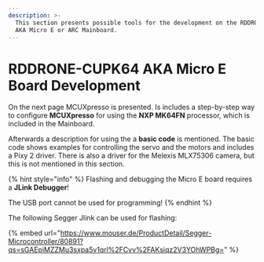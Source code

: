 ```yaml
---
description: >-
  This section presents possible tools for the development on the RDDRONE-CUPK64
  AKA Micro E or ARC Mainboard.
---
```


# RDDRONE-CUPK64 AKA Micro E Board Development

On the next page MCUXpresso is presented. Is includes a step-by-step way to configure **MCUXpresso** for using the **NXP MK64FN** processor, which is included in the Mainboard.

Afterwards a description for using the a **basic code** is mentioned. The basic code shows examples for controlling the servo and the motors and includes a Pixy 2 driver. There is also a driver for the Melexis MLX75306 camera, but this is not mentioned in this section.

{% hint style="info" %}
Flashing and debugging the Micro E board requires a **JLink Debugger**!&#x20;

The USB port cannot be used for programming!
{% endhint %}

The following Segger Jlink can be used for flashing:

{% embed url="https://www.mouser.de/ProductDetail/Segger-Microcontroller/80891?qs=sGAEpiMZZMu3sxpa5v1qrl%2FCvv%2FAKsiqz2V3YOhWPBg=" %}

